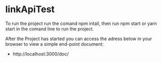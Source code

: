 # linkApiTest

To run the project run the comand npm intall, then run npm start or yarn start in the comand line  to run the project. 

After the Project has started you can access the adress below in your browser to view a simple end-point document:

-  http://localhost:3000/doc/
